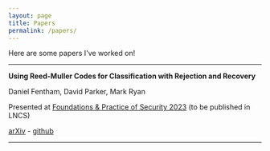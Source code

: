 ```yaml
---
layout: page
title: Papers
permalink: /papers/
---
```


Here are some papers I've worked on!

---
**Using Reed-Muller Codes for Classification with Rejection and Recovery**

Daniel Fentham, David Parker, Mark Ryan

Presented at [Foundations & Practice of Security 2023](https://www.fps-2023.com/) (to be published in LNCS)

[arXiv](https://arxiv.org/abs/2309.06359) - [github](https://github.com/dfenth/RMAggNet/)

---
